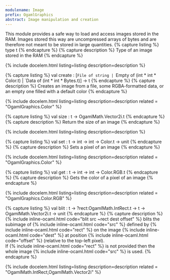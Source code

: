 ```yaml
---
modulename: Image 
prefix: OgamlGraphics
abstract: Image manipulation and creation
---
```



This module provides a safe way to load and access images stored in the RAM.
 Images stored this way are uncompressed arrays of bytes and are therefore
 not meant to be stored in large quantities.
{% capture listing %}
type t
{% endcapture %}
{% capture description %}
Type of an image stored in the RAM
{% endcapture %}

{% include docelem.html listing=listing description=description   %}

{% capture listing %}
val create : [`File of string | `Empty of (int * int * Color.t) | `Data of (int * int * Bytes.t)] -> t
{% endcapture %}
{% capture description %}
Creates an image from a file, some RGBA-formatted data, or an empty one
 filled with a default color
{% endcapture %}

{% include docelem.html listing=listing description=description  related = "OgamlGraphics.Color" %}

{% capture listing %}
val size : t -> OgamlMath.Vector2i.t
{% endcapture %}
{% capture description %}
Return the size of an image
{% endcapture %}

{% include docelem.html listing=listing description=description   %}

{% capture listing %}
val set : t -> int -> int -> Color.t -> unit
{% endcapture %}
{% capture description %}
Sets a pixel of an image
{% endcapture %}

{% include docelem.html listing=listing description=description  related = "OgamlGraphics.Color" %}

{% capture listing %}
val get : t -> int -> int -> Color.RGB.t
{% endcapture %}
{% capture description %}
Gets the color of a pixel of an image
{% endcapture %}

{% include docelem.html listing=listing description=description  related = "OgamlGraphics.Color.RGB" %}

{% capture listing %}
val blit : t -> ?rect:OgamlMath.IntRect.t -> t -> OgamlMath.Vector2i.t -> unit
{% endcapture %}
{% capture description %}
{% include inline-ocaml.html code="blit src ~rect dest offset" %} blits the subimage of {% include inline-ocaml.html code="src" %} defined by {% include inline-ocaml.html code="rect" %}
 on the image {% include inline-ocaml.html code="dest" %} at position {% include inline-ocaml.html code="offset" %} (relative to the top-left pixel).<br/>
 If {% include inline-ocaml.html code="rect" %} is not provided then the whole image {% include inline-ocaml.html code="src" %} is used.
{% endcapture %}

{% include docelem.html listing=listing description=description  related = "OgamlMath.IntRect,OgamlMath.Vector2i" %}

